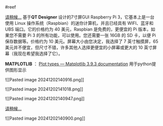 #reef 

[请稍候…](https://www.reef2reef.com/threads/has-anyone-created-a-full-raspberry-pi-aquarium-monitoring-control-system.264093/page-2)
基于**QT Designer** 设计的7寸屏GUI
Raspberry Pi 3，它基本上是一台使用 Linux 操作系统（Raspbian）的迷你计算机，并且已经具有 WIFI、蓝牙和 UBS 端口。它的价格约为 40 美元，Raspbian 是免费的，更便宜的 Pi 版本，如果您不需要 Pi 3 的所有功能，可以使用。您还需要一张 16GB 的 SD 卡，以便 Pi 保存数据等。价格约为 10 美元。屏幕大小由您决定，我选择了 7 英寸触摸屏，65 美元并不便宜，但尺寸不错，许多其他人选择更便宜的小屏幕或更大的 10 英寸屏幕（我现在希望我选择了它）。


**MATPLOTLIB** ： [Plot types — Matplotlib 3.9.3 documentation](https://matplotlib.org/stable/plot_types/index.html) 用于python提供图形显示





![[Pasted image 20241202140916.png]]

![[Pasted image 20241202141018.png]]







![[Pasted image 20241202140947.png]]





[请稍候…](https://www.reef2reef.com/threads/has-anyone-created-a-full-raspberry-pi-aquarium-monitoring-control-system.264093/)

![[Pasted image 20241202140900.png]]



